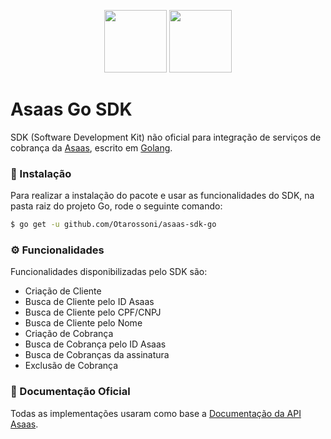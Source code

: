 <p align="center">
   <img width="100" height="100" src="https://go.dev/blog/go-brand/Go-Logo/SVG/Go-Logo_Blue.svg">
   <img width="100" height="100" src="https://www.asaas.com/assets/logo/asaas-white-9550c17869d72a570a577c70c6c6789b.svg">
</p>

<p align="center">
   <h1>Asaas Go SDK</h1>
</p>

SDK (Software Development Kit) não oficial para integração de serviços de cobrança da [Asaas](https://www.asaas.com/), escrito em [Golang](https://go.dev/).

### 🔷 Instalação

Para realizar a instalação do pacote e usar as funcionalidades do SDK, na pasta raiz do projeto Go, rode o seguinte comando:

```bash
$ go get -u github.com/Otarossoni/asaas-sdk-go
```

### ⚙️ Funcionalidades

Funcionalidades disponibilizadas pelo SDK são:
- Criação de Cliente
- Busca de Cliente pelo ID Asaas
- Busca de Cliente pelo CPF/CNPJ
- Busca de Cliente pelo Nome
- Criação de Cobrança
- Busca de Cobrança pelo ID Asaas
- Busca de Cobranças da assinatura
- Exclusão de Cobrança

### 📃 Documentação Oficial

Todas as implementações usaram como base a [Documentação da API Asaas](https://docs.asaas.com/reference/comece-por-aqui).